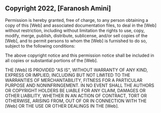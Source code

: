 ## Copyright 2022, [Faranosh Amini]

Permission is hereby granted, free of charge, to any person obtaining a copy of this [Web] and associated documentation files, to deal in the [Web] without restriction, including without limitation the rights to use, copy, modify, merge, publish, distribute, sublicense, and/or sell copies of the [Web], and to permit persons to whom the [Web] is furnished to do so, subject to the following conditions:

The above copyright notice and this permission notice shall be included in all copies or substantial portions of the [Web].

THE [Web] IS PROVIDED "AS IS", WITHOUT WARRANTY OF ANY KIND, EXPRESS OR IMPLIED, INCLUDING BUT NOT LIMITED TO THE WARRANTIES OF MERCHANTABILITY, FITNESS FOR A PARTICULAR PURPOSE AND NONINFRINGEMENT. IN NO EVENT SHALL THE AUTHORS OR COPYRIGHT HOLDERS BE LIABLE FOR ANY CLAIM, DAMAGES OR OTHER LIABILITY, WHETHER IN AN ACTION OF CONTRACT, TORT OR OTHERWISE, ARISING FROM, OUT OF OR IN CONNECTION WITH THE [Web] OR THE USE OR OTHER DEALINGS IN THE [Web].
